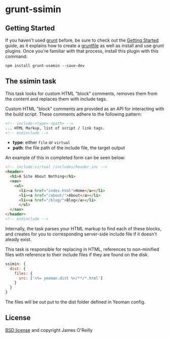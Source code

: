 # grunt-ssimin

## Getting Started
If you haven't used [grunt][] before, be sure to check out the [Getting Started][] guide, as it explains how to create a [gruntfile][Getting Started] as well as install and use grunt plugins. Once you're familiar with that process, install this plugin with this command:

```shell
npm install grunt-usemin --save-dev
```

[grunt]: http://gruntjs.com/
[Getting Started]: https://github.com/gruntjs/grunt/blob/devel/docs/getting_started.md

## The ssimin task

This task looks for custom HTML "block" comments, removes them from the content and replaces them with include tags.

Custom HTML "block" comments are provided as an API for interacting with the build script. These comments adhere to the following pattern:

```html
<!-- include:<type> <path> -->
... HTML Markup, list of script / link tags.
<!-- endinclude -->
```

- **type**: either `file` or `virtual`
- **path**: the file path of the include file, the target output

An example of this in completed form can be seen below:

```html
<!-- include:virtual /includes/header.inc -->
<header>
  <h1>A Site About Nothing</h1>
  <nav>
    <ul>
      <li><a href="index.html">Home</a></li>
      <li><a href="/about/">About</a></li>
      <li><a href="/blog/">Blog</a></li>
      </ul>
  </nav>
</header>
<!-- endinclude -->
```

Internally, the task parses your HTML markup to find each of these blocks, and creates for you to corresponding server-side include file if it doesn't aleady exist.

This task is responsible for replacing in HTML, references to non-minified files with reference to their include files if they are found on the disk.

```js
ssimin: {
  dist: {
    files: {
      src: ['<%= yeoman.dist %>/**/*.html']
    }
  }
}
```

The files will be out put to the dist folder defined in Yeoman config.


## License

[BSD license](https://github.com/jamesor/grunt-ssimin/blob/master/LICENSE-BSD) and copyright James O'Reilly